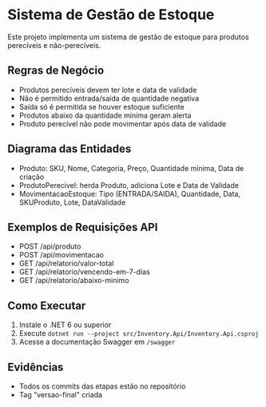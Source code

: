 # Sistema de Gestão de Estoque

Este projeto implementa um sistema de gestão de estoque para produtos perecíveis e não-perecíveis.

## Regras de Negócio
- Produtos perecíveis devem ter lote e data de validade
- Não é permitido entrada/saída de quantidade negativa
- Saída só é permitida se houver estoque suficiente
- Produtos abaixo da quantidade mínima geram alerta
- Produto perecível não pode movimentar após data de validade

## Diagrama das Entidades
- Produto: SKU, Nome, Categoria, Preço, Quantidade mínima, Data de criação
- ProdutoPerecivel: herda Produto, adiciona Lote e Data de Validade
- MovimentacaoEstoque: Tipo (ENTRADA/SAIDA), Quantidade, Data, SKUProduto, Lote, DataValidade

## Exemplos de Requisições API
- POST /api/produto
- POST /api/movimentacao
- GET /api/relatorio/valor-total
- GET /api/relatorio/vencendo-em-7-dias
- GET /api/relatorio/abaixo-minimo

## Como Executar
1. Instale o .NET 6 ou superior
2. Execute `dotnet run --project src/Inventory.Api/Inventory.Api.csproj`
3. Acesse a documentação Swagger em `/swagger`

## Evidências
- Todos os commits das etapas estão no repositório
- Tag "versao-final" criada
